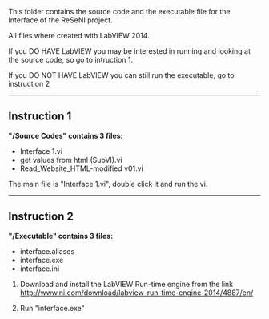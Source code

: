 This folder contains the source code and the executable file for the Interface of the ReSeNI project.

All files where created with LabVIEW 2014.

If you DO HAVE LabVIEW you may be interested in running and looking at the source code, so go to intruction 1.

If you DO NOT HAVE LabVIEW you can still run the executable, go to instruction 2

---------------------------------------------------------------------
**Instruction 1**
---------------------------------------------------------------------

**"/Source Codes" contains 3 files:**
- Interface 1.vi
- get values from html (SubVI).vi
- Read_Website_HTML-modified v01.vi

The main file is "Interface 1.vi", double click it and run the vi.

---------------------------------------------------------------------
**Instruction 2**
---------------------------------------------------------------------

**"/Executable" contains 3 files:**
- interface.aliases
- interface.exe
- interface.ini

1) Download and install the LabVIEW Run-time engine from the link http://www.ni.com/download/labview-run-time-engine-2014/4887/en/

2) Run "interface.exe"

